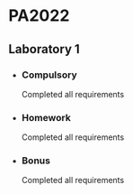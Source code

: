# PA2022
<h2> Laboratory 1 </h2>
<ul>
  <li> <h3> Compulsory </h3> 
    <p> Completed all requirements </p>
  </li>
  <li> <h3> Homework </h3> 
    <p> Completed all requirements </p>
  </li>
  <li> <h3> Bonus </h3> 
    <p> Completed all requirements </p>
  </li>
 </ul>
